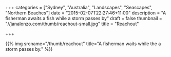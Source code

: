 +++
categories = ["Sydney", "Australia", "Landscapes", "Seascapes", "Northern Beaches"]
date = "2015-02-07T22:27:46+11:00"
description = "A fisherman awaits a fish while a storm passes by"
draft = false
thumbnail = "//janalonzo.com/thumb/reachout-small.jpg"
title = "Reachout"

+++

{{% img srcname="/thumb/reachout" title="A fisherman waits while the a storm passes by." %}}

